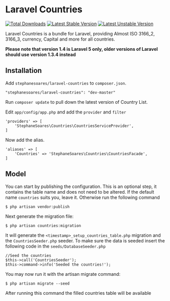 # Laravel Countries

[![Total Downloads](https://poser.pugx.org/stephanesoares/laravel-countries/downloads.svg)](https://packagist.org/packages/stephanesoares/laravel-countries)
[![Latest Stable Version](https://poser.pugx.org/stephanesoares/laravel-countries/v/stable.svg)](https://packagist.org/packages/stephanesoares/laravel-countries)
[![Latest Unstable Version](https://poser.pugx.org/stephanesoares/laravel-countries/v/unstable.svg)](https://packagist.org/packages/stephanesoares/laravel-countries)

Laravel Countries is a bundle for Laravel, providing Almost ISO 3166_2, 3166_3, currency, Capital and more for all countries.

**Please note that version 1.4 is Laravel 5 only, older versions of Laravel should use version 1.3.4 instead**

## Installation

Add `stephanesoares/laravel-countries` to `composer.json`.

    "stephanesoares/laravel-countries": "dev-master"
    
Run `composer update` to pull down the latest version of Country List.

Edit `app/config/app.php` and add the `provider` and `filter`

    'providers' => [
        'StephaneSoares\Countries\CountriesServiceProvider',
    ]

Now add the alias.

    'aliases' => [
        'Countries' => 'StephaneSoares\Countries\CountriesFacade',
    ]
    

## Model

You can start by publishing the configuration. This is an optional step, it contains the table name and does not need to be altered. If the default name `countries` suits you, leave it. Otherwise run the following command

    $ php artisan vendor:publish

Next generate the migration file:

    $ php artisan countries:migration
    
It will generate the `<timestamp>_setup_countries_table.php` migration and the `CountriesSeeder.php` seeder. To make sure the data is seeded insert the following code in the `seeds/DatabaseSeeder.php`

    //Seed the countries
    $this->call('CountriesSeeder');
    $this->command->info('Seeded the countries!'); 

You may now run it with the artisan migrate command:

    $ php artisan migrate --seed
    
After running this command the filled countries table will be available
